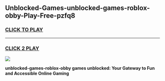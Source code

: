 
## Unblocked-Games-unblocked-games-roblox-obby-Play-Free-pzfq8
<h3>
<a href="https://premium76.site?title=unblocked-games-roblox-obby&ref=20A">CLICK TO PLAY</a></h3>
<hr>

<h3>
<a href="https://premium76.site?title=unblocked-games-roblox-obby&ref=20A">CLICK 2 PLAY</a>
  
</h3>

<a href="https://premium76.site?title=unblocked-games-roblox-obby&ref=20A"><img src="https://clearcache.store/games.png"></a>


**unblocked-games-roblox-obby games unblocked: Your Gateway to Fun and Accessible Online Gaming**
